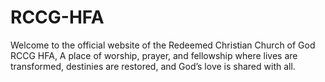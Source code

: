 # RCCG-HFA
Welcome to the official website of the Redeemed Christian Church of God RCCG HFA, A place of worship, prayer, and fellowship where lives are transformed, destinies are restored, and God’s love is shared with all.
